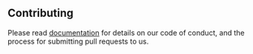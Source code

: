 ## Contributing

Please read [documentation](https://) for details on our code of conduct, and the process for submitting pull requests to us.